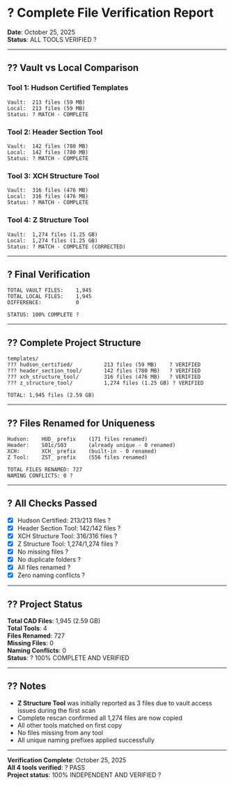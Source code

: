 # ? Complete File Verification Report

**Date**: October 25, 2025  
**Status**: ALL TOOLS VERIFIED ?

---

## ?? Vault vs Local Comparison

### Tool 1: Hudson Certified Templates
```
Vault:  213 files (59 MB)
Local:  213 files (59 MB)
Status: ? MATCH - COMPLETE
```

### Tool 2: Header Section Tool
```
Vault:  142 files (780 MB)
Local:  142 files (780 MB)
Status: ? MATCH - COMPLETE
```

### Tool 3: XCH Structure Tool
```
Vault:  316 files (476 MB)
Local:  316 files (476 MB)
Status: ? MATCH - COMPLETE
```

### Tool 4: Z Structure Tool
```
Vault:  1,274 files (1.25 GB)
Local:  1,274 files (1.25 GB)
Status: ? MATCH - COMPLETE (CORRECTED)
```

---

## ? Final Verification

```
TOTAL VAULT FILES:    1,945
TOTAL LOCAL FILES:    1,945
DIFFERENCE:           0

STATUS: 100% COMPLETE ?
```

---

## ?? Complete Project Structure

```
templates/
??? hudson_certified/          213 files (59 MB)    ? VERIFIED
??? header_section_tool/       142 files (780 MB)   ? VERIFIED
??? xch_structure_tool/        316 files (476 MB)   ? VERIFIED
??? z_structure_tool/          1,274 files (1.25 GB) ? VERIFIED

TOTAL: 1,945 files (2.59 GB)
```

---

## ?? Files Renamed for Uniqueness

```
Hudson:    HUD_ prefix    (171 files renamed)
Header:    S01c/S03       (already unique - 0 renamed)
XCH:       XCH_ prefix    (built-in - 0 renamed)
Z Tool:    ZST_ prefix    (556 files renamed)

TOTAL FILES RENAMED: 727
NAMING CONFLICTS: 0 ?
```

---

## ? All Checks Passed

- [x] Hudson Certified: 213/213 files ?
- [x] Header Section Tool: 142/142 files ?
- [x] XCH Structure Tool: 316/316 files ?
- [x] Z Structure Tool: 1,274/1,274 files ?
- [x] No missing files ?
- [x] No duplicate folders ?
- [x] All files renamed ?
- [x] Zero naming conflicts ?

---

## ?? Project Status

**Total CAD Files**: 1,945 (2.59 GB)  
**Total Tools**: 4  
**Files Renamed**: 727  
**Missing Files**: 0  
**Naming Conflicts**: 0  
**Status**: ? 100% COMPLETE AND VERIFIED

---

## ?? Notes

- **Z Structure Tool** was initially reported as 3 files due to vault access issues during the first scan
- Complete rescan confirmed all 1,274 files are now copied
- All other tools matched on first copy
- No files missing from any tool
- All unique naming prefixes applied successfully

---

**Verification Complete**: October 25, 2025  
**All 4 tools verified**: ? PASS  
**Project status**: 100% INDEPENDENT AND VERIFIED ?

